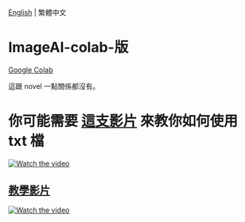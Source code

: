 [English](README.md) | 繁體中文
# ImageAI-colab-版
[Google Colab](https://colab.research.google.com/)

這跟 novel 一點關係都沒有。

# 你可能需要 [這支影片](https://www.youtube.com/watch?v=TyIL7XjMUaw) 來教你如何使用 txt 檔
<a href="http://www.youtube.com/watch?feature=player_embedded&v=TyIL7XjMUaw" target="_blank">
 <img src="http://img.youtube.com/vi/TyIL7XjMUaw/mqdefault.jpg" alt="Watch the video"/>
</a>

## [教學影片](https://www.youtube.com/watch?v=7DWMz_fMsAo)
<a href="http://www.youtube.com/watch?feature=player_embedded&v=7DWMz_fMsAo" target="_blank">
 <img src="http://img.youtube.com/vi/7DWMz_fMsAo/mqdefault.jpg" alt="Watch the video"/>
</a>
